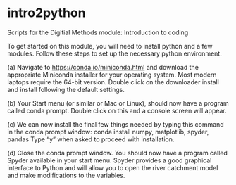 # intro2python
Scripts for the Digitial Methods module: Introduction to coding

To get started on this module, you will need to install python and a few modules. Follow these steps to set up the necessary python environment.

(a) Navigate to https://conda.io/miniconda.html and download the appropriate Miniconda installer for your operating system. Most modern laptops require the 64-bit version. Double click on the downloader install and install following the default settings.

(b) Your Start menu (or similar or Mac or Linux), should now have a program called conda prompt. Double click on this and a console screen will appear.

(c) We can now install the final few things needed by typing this command in the conda prompt window: conda install numpy, matplotlib, spyder, pandas
Type “y” when asked to proceed with installation.

(d) Close the conda prompt window. You should now have a program called Spyder available in your start menu. Spyder provides a good graphical interface to Python and will allow you to open the river catchment model and make modifications to the variables.
